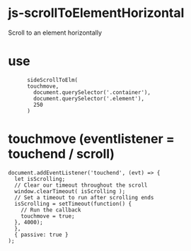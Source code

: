 # js-scrollToElementHorizontal
Scroll to an element horizontally

# use

`      sideScrollToElm(`<br>
`      touchmove,`<br>
`        document.querySelector('.container'),`<br>
`        document.querySelector('.element'),`<br>
`        250`<br>
`      )`<br>

# touchmove (eventlistener = touchend / scroll)

`document.addEventListener('touchend', (evt) => {`<br>
`  let isScrolling;`<br>
`  // Clear our timeout throughout the scroll`<br>
`  window.clearTimeout( isScrolling );`<br>
`  // Set a timeout to run after scrolling ends`<br>
`  isScrolling = setTimeout(function() {`<br>
`    // Run the callback`<br>
`    touchmove = true;`<br>
`  }, 4000);`<br>
`  },`<br>
`  { passive: true }`<br>
`);`<br>
